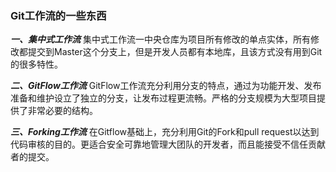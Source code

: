 ### Git工作流的一些东西 

***一、集中式工作流*** 
集中式工作流一中央仓库为项目所有修改的单点实体，所有修改都提交到Master这个分支上，但是开发人员都有本地库，且该方式没有用到Git的很多特性。 
 
 ***二、GitFlow工作流*** 
 GitFlow工作流充分利用分支的特点，通过为功能开发、发布准备和维护设立了独立的分支，让发布过程更流畅。严格的分支规模为大型项目提供了非常必要的结构。 
 
 ***三、Forking工作流*** 
 在Gitflow基础上，充分利用Git的Fork和pull request以达到代码审核的目的。更适合安全可靠地管理大团队的开发者，而且能接受不信任贡献者的提交。 
 
 
